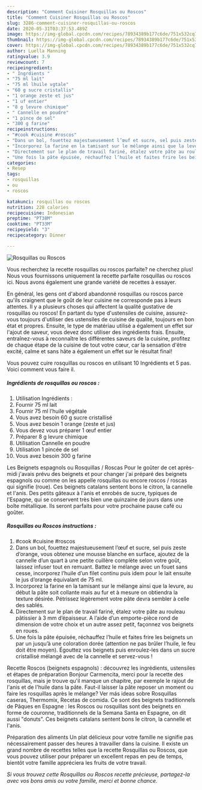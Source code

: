 ```yaml
---
description: "Comment Cuisiner Rosquillas ou Roscos"
title: "Comment Cuisiner Rosquillas ou Roscos"
slug: 3286-comment-cuisiner-rosquillas-ou-roscos
date: 2020-05-31T03:37:53.489Z
image: https://img-global.cpcdn.com/recipes/78934389b177c6de/751x532cq70/rosquillas-ou-roscos-photo-principale-de-la-recette.jpg
thumbnail: https://img-global.cpcdn.com/recipes/78934389b177c6de/751x532cq70/rosquillas-ou-roscos-photo-principale-de-la-recette.jpg
cover: https://img-global.cpcdn.com/recipes/78934389b177c6de/751x532cq70/rosquillas-ou-roscos-photo-principale-de-la-recette.jpg
author: Luella Manning
ratingvalue: 3.9
reviewcount: 7
recipeingredient:
- " Ingrdients "
- "75 ml lait"
- "75 ml lhuile vgtale"
- "60 g sucre cristallis"
- "1 orange zeste et jus"
- "1 uf entier"
- "8 g levure chimique"
- " Cannelle en poudre"
- "1 pince de sel"
- "300 g farine"
recipeinstructions:
- "#cook #cuisine #roscos"
- "Dans un bol, fouettez majestueusement l’œuf et sucre, sel puis zeste d‘orange, vous obtenez une mousse blanche en surface, ajoutez de la cannelle d’un quart à une petite cuillère complète selon votre goût, laissez infuser tout en remuant. Battez le mélange avec un fouet sans cesse, incorporez l’huile d’un filet continu puis idem pour le lait ensuite le jus d’orange équivalant de 75 ml."
- "Incorporez la farine en la tamisant sur le mélange ainsi que la levure, au début la pâte soit collante mais au fur et à mesure on obtiendra la texture désirée. Pétrissez légèrement votre pâte devra sembler à celle des sablés."
- "Directement sur le plan de travail fariné, étalez votre pâte au rouleau pâtissier à 3 mm d’épaisseur. A l’aide d’un emporte-pièce rond de dimension de votre choix et un autre assez petit, façonnez vos beignets en roues."
- "Une fois la pâte épuisée, réchauffez l’huile et faites frire les beignets un par un jusqu’à une coloration dorée (attention ne pas brûler l’huile, le feu doit être moyen). Égouttez vos beignets puis enroulez-les dans un sucre cristallisé mélangé avec de la cannelle et servez-vous !"
categories:
- Resep
tags:
- rosquillas
- ou
- roscos

katakunci: rosquillas ou roscos 
nutrition: 228 calories
recipecuisine: Indonesian
preptime: "PT38M"
cooktime: "PT33M"
recipeyield: "3"
recipecategory: Dinner

---
```



![Rosquillas ou Roscos](https://img-global.cpcdn.com/recipes/78934389b177c6de/751x532cq70/rosquillas-ou-roscos-photo-principale-de-la-recette.jpg)

Vous recherchez la recette rosquillas ou roscos parfaite? ne cherchez plus! Nous vous fournissons uniquement la recette parfaite rosquillas ou roscos ici. Nous avons également une grande variété de recettes à essayer.

En général, les gens ont d'abord abandonné rosquillas ou roscos parce qu'ils craignent que le goût de leur cuisine ne corresponde pas à leurs attentes. Il y a plusieurs choses qui affectent la qualité gustative de rosquillas ou roscos! En partant du type d'ustensiles de cuisine, assurez-vous toujours d'utiliser des ustensiles de cuisine de qualité, toujours en bon état et propres. Ensuite, le type de matériau utilisé a également un effet sur l'ajout de saveur, vous devez donc utiliser des ingrédients frais. Ensuite, entraînez-vous à reconnaître les différentes saveurs de la cuisine, profitez de chaque étape de la cuisine de tout votre cœur, car la sensation d'être excité, calme et sans hâte a également un effet sur le résultat final!

<!--inarticleads1-->

Vous pouvez cuire rosquillas ou roscos en utilisant 10 Ingrédients et 5 pas. Voici comment vous faire il.

##### Ingrédients de rosquillas ou roscos :

1. Utilisation  Ingrédients :
1. Fournir 75 ml lait
1. Fournir 75 ml l’huile végétale
1. Vous avez besoin 60 g sucre cristallisé
1. Vous avez besoin 1 orange (zeste et jus)
1. Vous devez vous préparer 1 œuf entier
1. Préparer 8 g levure chimique
1. Utilisation  Cannelle en poudre
1. Utilisation 1 pincée de sel
1. Vous avez besoin 300 g farine


Les Beignets espagnols ou Rosquillas / Roscas Pour le goûter de cet après-midi j&#39;avais prévu des beignets et pour changer j&#39;ai préparé des beignets espagnols ou comme on les appelle rosquillas ou encore roscos / roscas qui signifie (roue). Ces beignets catalans sentent bons le citron, la cannelle et l&#39;anis. Des petits gâteaux à l&#39;anis et enrobés de sucre, typiques de l&#39;Espagne, qui se conservent très bien une quinzaine de jours dans une boîte métallique. Ils seront parfaits pour votre prochaine pause café ou goûter. 

<!--inarticleads2-->

##### Rosquillas ou Roscos instructions :

1. #cook #cuisine #roscos
1. Dans un bol, fouettez majestueusement l’œuf et sucre, sel puis zeste d‘orange, vous obtenez une mousse blanche en surface, ajoutez de la cannelle d’un quart à une petite cuillère complète selon votre goût, laissez infuser tout en remuant. Battez le mélange avec un fouet sans cesse, incorporez l’huile d’un filet continu puis idem pour le lait ensuite le jus d’orange équivalant de 75 ml.
1. Incorporez la farine en la tamisant sur le mélange ainsi que la levure, au début la pâte soit collante mais au fur et à mesure on obtiendra la texture désirée. Pétrissez légèrement votre pâte devra sembler à celle des sablés.
1. Directement sur le plan de travail fariné, étalez votre pâte au rouleau pâtissier à 3 mm d’épaisseur. A l’aide d’un emporte-pièce rond de dimension de votre choix et un autre assez petit, façonnez vos beignets en roues.
1. Une fois la pâte épuisée, réchauffez l’huile et faites frire les beignets un par un jusqu’à une coloration dorée (attention ne pas brûler l’huile, le feu doit être moyen). Égouttez vos beignets puis enroulez-les dans un sucre cristallisé mélangé avec de la cannelle et servez-vous !


Recette Roscos (beignets espagnols) : découvrez les ingrédients, ustensiles et étapes de préparation Bonjour Carmencita, merci pour la recette des rosquillas, mais je trouve qu&#39;il manque un chapitre, par exemple le rajout de l&#39;anis et de l&#39;huile dans la pâte. Faut-il laisser la pâte reposer un moment ou faire les rosquillas après le mélange? Ver más ideas sobre Rosquillas caseras, Thermomix, Recetas de comida. Ce sont des beignets traditionnels de Pâques en Espagne : les Roscos ou rosquillas sont des beignets en forme de couronne, traditionnels de la Semana Santa en Espagne, on dit aussi &#34;donuts&#34;. Ces beignets catalans sentent bons le citron, la cannelle et l&#39;anis. 

<!--inarticleads1-->

<p>
Préparation des aliments Un plat délicieux pour votre famille ne signifie pas nécessairement passer des heures à travailler dans la cuisine. Il existe un grand nombre de recettes telles que la recette Rosquillas ou Roscos, que vous pouvez utiliser pour préparer un excellent repas en peu de temps, bientôt votre famille appréciera les fruits de votre travail.
</p>

<p>
<i>Si vous trouvez cette Rosquillas ou Roscos recette précieuse, partagez-la avec vos bons amis ou votre famille, merci et bonne chance.</i>
</p>
